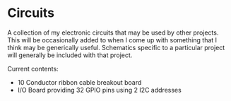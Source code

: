 # Circuits
A collection of my electronic circuits that may be used by other projects.  This will be
occasionally added to when I come up with something that I think may be generically useful.
Schematics specific to a particular project will generally be included with that project.

Current contents:
* 10 Conductor ribbon cable breakout board
* I/O Board providing 32 GPIO pins using 2 I2C addresses

